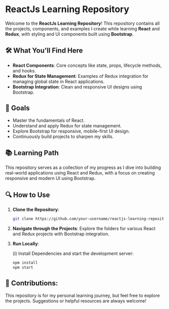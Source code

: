 # ReactJs Learning Repository

Welcome to the **ReactJs Learning Repository**! This repository contains all the projects, components, and examples I create while learning **React** and **Redux**, with styling and UI components built using **Bootstrap**.

## 🛠️ What You'll Find Here

- **React Components**: Core concepts like state, props, lifecycle methods, and hooks.
- **Redux for State Management**: Examples of Redux integration for managing global state in React applications.
- **Bootstrap Integration**: Clean and responsive UI designs using Bootstrap.

## 🚀 Goals

- Master the fundamentals of React.
- Understand and apply Redux for state management.
- Explore Bootstrap for responsive, mobile-first UI design.
- Continuously build projects to sharpen my skills.

## 📚 Learning Path

This repository serves as a collection of my progress as I dive into building real-world applications using React and Redux, with a focus on creating responsive and modern UI using Bootstrap.

## 🔍 How to Use

1. **Clone the Repository**:
    ```bash
   git clone https://github.com/your-username/reactjs-learning-repository.git
   
2. **Navigate through the Projects**: Explore the folders for various React and Redux projects with Bootstrap integration.

3. **Run Locally**:

   (i) Install Dependencies  and start the development server:

    ```bash
    npm install
    npm start

## 🤝 Contributions:

This repository is for my personal learning journey, but feel free to explore the projects. Suggestions or helpful resources are always welcome!

